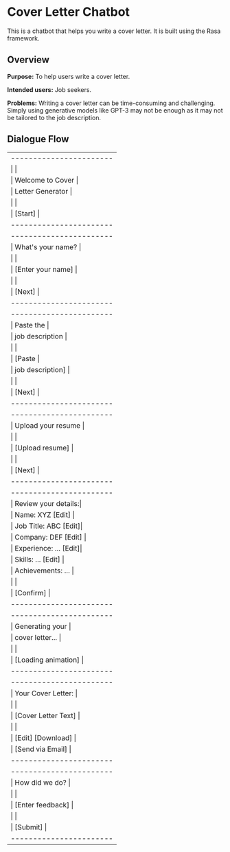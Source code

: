 # Cover Letter Chatbot

This is a chatbot that helps you write a cover letter. It is built using the Rasa framework.

## Overview

**Purpose:** To help users write a cover letter.

**Intended users:** Job seekers.

**Problems:** Writing a cover letter can be time-consuming and challenging. Simply using generative models like GPT-3 may not be enough as it may not be tailored to the job description.

## Dialogue Flow
<table>
  <tr><td>-----------------------</td></tr>
  <tr><td>|                     |</td></tr>
  <tr><td>|  Welcome to Cover   |</td></tr>
  <tr><td>|  Letter Generator   |</td></tr>
  <tr><td>|                     |</td></tr>
  <tr><td>|    [Start]          |</td></tr>
  <tr><td>-----------------------</td></tr>

  <tr><td>-----------------------</td></tr>
  <tr><td>| What's your name?   |</td></tr>
  <tr><td>|                     |</td></tr>
  <tr><td>|  [Enter your name]  |</td></tr>
  <tr><td>|                     |</td></tr>
  <tr><td>|    [Next]           |</td></tr>
  <tr><td>-----------------------</td></tr>

  <tr><td>-----------------------</td></tr>
  <tr><td>|        Paste the    |</td></tr>
  <tr><td>|     job description |</td></tr>
  <tr><td>|                     |</td></tr>
  <tr><td>|       [Paste        |</td></tr>
  <tr><td>|   job description]  |</td></tr>
  <tr><td>|                     |</td></tr>
  <tr><td>|    [Next]           |</td></tr>
  <tr><td>-----------------------</td></tr>

  <tr><td>-----------------------</td></tr>
  <tr><td>| Upload your resume  |</td></tr>
  <tr><td>|                     |</td></tr>
  <tr><td>|  [Upload resume]    |</td></tr>
  <tr><td>|                     |</td></tr>
  <tr><td>|    [Next]           |</td></tr>
  <tr><td>-----------------------</td></tr>

  <tr><td>-----------------------</td></tr>
  <tr><td>| Review your details:|</td></tr>
  <tr><td>| Name: XYZ [Edit]    |</td></tr>
  <tr><td>| Job Title: ABC [Edit]|</td></tr>
  <tr><td>| Company: DEF [Edit] |</td></tr>
  <tr><td>| Experience: ... [Edit]|</td></tr>
  <tr><td>| Skills: ... [Edit]  |</td></tr>
  <tr><td>| Achievements: ...   |</td></tr>
  <tr><td>|                     |</td></tr>
  <tr><td>|    [Confirm]        |</td></tr>
  <tr><td>-----------------------</td></tr>

  <tr><td>-----------------------</td></tr>
  <tr><td>| Generating your     |</td></tr>
  <tr><td>| cover letter...     |</td></tr>
  <tr><td>|                     |</td></tr>
  <tr><td>| [Loading animation] |</td></tr>
  <tr><td>-----------------------</td></tr>

  <tr><td>-----------------------</td></tr>
  <tr><td>| Your Cover Letter:  |</td></tr>
  <tr><td>|                     |</td></tr>
  <tr><td>| [Cover Letter Text] |</td></tr>
  <tr><td>|                     |</td></tr>
  <tr><td>| [Edit] [Download]   |</td></tr>
  <tr><td>| [Send via Email]    |</td></tr>
  <tr><td>-----------------------</td></tr>

  <tr><td>-----------------------</td></tr>
  <tr><td>| How did we do?      |</td></tr>
  <tr><td>|                     |</td></tr>
  <tr><td>| [Enter feedback]    |</td></tr>
  <tr><td>|                     |</td></tr>
  <tr><td>|    [Submit]         |</td></tr>
  <tr><td>-----------------------</td></tr>
</table>

